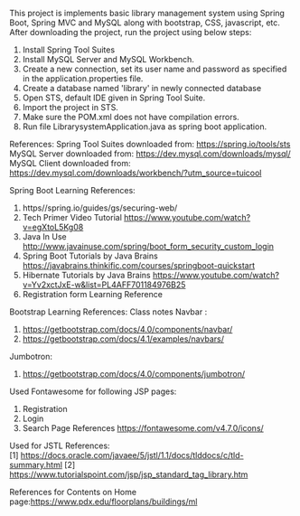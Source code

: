This project is implements basic library management system using Spring Boot, Spring MVC and MySQL along with bootstrap, CSS, javascript, etc.
After downloading the project, run the project using below steps:
1. Install Spring Tool Suites
2. Install MySQL Server and MySQL Workbench.
3. Create a new connection, set its user name and password as specified in the application.properties file.
4. Create a database named 'library' in newly connected database
5. Open STS, default IDE given in Spring Tool Suite.
6. Import the project in STS.
7. Make sure the POM.xml does not have compilation errors.
8. Run file LibrarysystemApplication.java as spring boot application.

References:
Spring Tool Suites downloaded from: https://spring.io/tools/sts
MySQL Server downloaded from: https://dev.mysql.com/downloads/mysql/
MySQL Client downloaded from: https://dev.mysql.com/downloads/workbench/?utm_source=tuicool

Spring Boot Learning References:
1. https//spring.io/guides/gs/securing-web/
2. Tech Primer Video Tutorial https://www.youtube.com/watch?v=egXtoL5Kg08  
3. Java In Use  http://www.javainuse.com/spring/boot_form_security_custom_login
4. Spring Boot Tutorials by Java Brains https://javabrains.thinkific.com/courses/springboot-quickstart
5. Hibernate Tutorials by Java Brains https://www.youtube.com/watch?v=Yv2xctJxE-w&list=PL4AFF701184976B25
6. Registration form Learning Reference

Bootstrap Learning References:
Class notes
Navbar : 
1. https://getbootstrap.com/docs/4.0/components/navbar/
2. https://getbootstrap.com/docs/4.1/examples/navbars/

Jumbotron:
1. https://getbootstrap.com/docs/4.0/components/jumbotron/

Used Fontawesome for following JSP pages:
1. Registration
2. Login
3. Search Page
References https://fontawesome.com/v4.7.0/icons/

Used for JSTL
References:  
[1] https://docs.oracle.com/javaee/5/jstl/1.1/docs/tlddocs/c/tld-summary.html
[2] https://www.tutorialspoint.com/jsp/jsp_standard_tag_library.htm


References for Contents on Home page:https://www.pdx.edu/floorplans/buildings/ml





